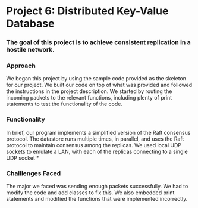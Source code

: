 # Project 6: Distributed Key-Value Database

### The goal of this project is to achieve consistent replication in a hostile network.
### Approach

We began this project by using the sample code provided as the skeleton for our project. We built our code on top of what was provided and followed the instructions in the project description. We started by routing the incoming packets to the relevant functions, including plenty of print statements to test the functionality of the code. 

### Functionality

In brief, our program implements a simplified version of the Raft consensus protocol. The datastore runs multiple times, in parallel, and uses the Raft protocol to maintain consensus among the replicas. We used local UDP sockets to emulate a LAN, with each of the replicas connecting to a single UDP socket
*
### Challlenges Faced

The major we faced was sending enough packets successfully. We had to modify the code and add classes to fix this. We also embedded print statements and modified the functions that were implemented incorrectly.
